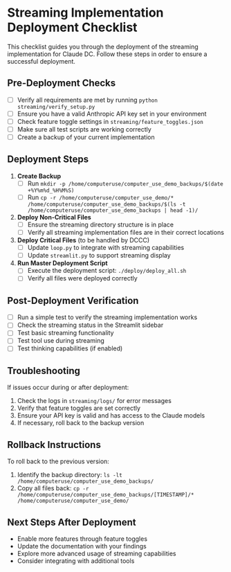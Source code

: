 # Streaming Implementation Deployment Checklist

This checklist guides you through the deployment of the streaming implementation for Claude DC. Follow these steps in order to ensure a successful deployment.

## Pre-Deployment Checks

- [ ] Verify all requirements are met by running `python streaming/verify_setup.py`
- [ ] Ensure you have a valid Anthropic API key set in your environment
- [ ] Check feature toggle settings in `streaming/feature_toggles.json`
- [ ] Make sure all test scripts are working correctly
- [ ] Create a backup of your current implementation

## Deployment Steps

1. **Create Backup**
   - [ ] Run `mkdir -p /home/computeruse/computer_use_demo_backups/$(date +%Y%m%d_%H%M%S)`
   - [ ] Run `cp -r /home/computeruse/computer_use_demo/* /home/computeruse/computer_use_demo_backups/$(ls -t /home/computeruse/computer_use_demo_backups | head -1)/`

2. **Deploy Non-Critical Files**
   - [ ] Ensure the streaming directory structure is in place
   - [ ] Verify all streaming implementation files are in their correct locations

3. **Deploy Critical Files** (to be handled by DCCC)
   - [ ] Update `loop.py` to integrate with streaming capabilities
   - [ ] Update `streamlit.py` to support streaming display

4. **Run Master Deployment Script**
   - [ ] Execute the deployment script: `./deploy/deploy_all.sh`
   - [ ] Verify all files were deployed correctly

## Post-Deployment Verification

- [ ] Run a simple test to verify the streaming implementation works
- [ ] Check the streaming status in the Streamlit sidebar
- [ ] Test basic streaming functionality
- [ ] Test tool use during streaming
- [ ] Test thinking capabilities (if enabled)

## Troubleshooting

If issues occur during or after deployment:

1. Check the logs in `streaming/logs/` for error messages
2. Verify that feature toggles are set correctly
3. Ensure your API key is valid and has access to the Claude models
4. If necessary, roll back to the backup version

## Rollback Instructions

To roll back to the previous version:

1. Identify the backup directory: `ls -lt /home/computeruse/computer_use_demo_backups/`
2. Copy all files back: `cp -r /home/computeruse/computer_use_demo_backups/[TIMESTAMP]/* /home/computeruse/computer_use_demo/`

## Next Steps After Deployment

- Enable more features through feature toggles
- Update the documentation with your findings
- Explore more advanced usage of streaming capabilities
- Consider integrating with additional tools